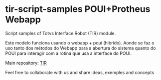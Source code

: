 # tir-script-samples POUI+Protheus Webapp

Script samples of Totvs Interface Robot (TIR) module.

Este modelo funciona usando o webapp + poui (hibrido). Aonde se faz o uso tanto dos métodos do Webapp para a abertura
do sistema quanto do POUI para interagir com a rotina que usa a interface do POUI.

Main repository: [TIR](https://github.com/totvs/tir)

Feel free to collaborate with us and share ideas, exemples and concepts
